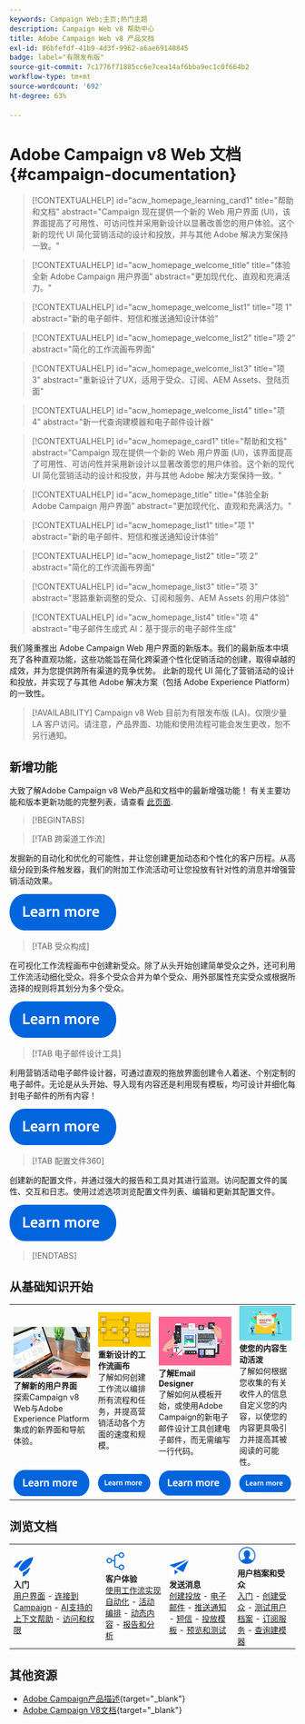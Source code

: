 ```yaml
---
keywords: Campaign Web;主页;热门主题
description: Campaign Web v8 帮助中心
title: Adobe Campaign Web v8 产品文档
exl-id: 86bfefdf-41b9-4d3f-9962-a6ae69140845
badge: label="有限发布版"
source-git-commit: 7c1776f71885cc6e7cea14af6bba9ec1c0f664b2
workflow-type: tm+mt
source-wordcount: '692'
ht-degree: 63%

---
```


# Adobe Campaign v8 Web 文档 {#campaign-documentation}

>[!CONTEXTUALHELP]
>id="acw_homepage_learning_card1"
>title="帮助和文档"
>abstract="Campaign 现在提供一个新的 Web 用户界面 (UI)，该界面提高了可用性、可访问性并采用新设计以显著改善您的用户体验。这个新的现代 UI 简化营销活动的设计和投放，并与其他 Adobe 解决方案保持一致。"

>[!CONTEXTUALHELP]
>id="acw_homepage_welcome_title"
>title="体验全新 Adobe Campaign 用户界面"
>abstract="更加现代化、直观和充满活力。"

>[!CONTEXTUALHELP]
>id="acw_homepage_welcome_list1"
>title="项 1"
>abstract="新的电子邮件、短信和推送通知设计体验"

>[!CONTEXTUALHELP]
>id="acw_homepage_welcome_list2"
>title="项 2"
>abstract="简化的工作流画布界面"

>[!CONTEXTUALHELP]
>id="acw_homepage_welcome_list3"
>title="项 3"
>abstract="重新设计了UX，适用于受众、订阅、AEM Assets、登陆页面"

>[!CONTEXTUALHELP]
>id="acw_homepage_welcome_list4"
>title="项 4"
>abstract="新一代查询建模器和电子邮件设计器"

<!--
>[!CONTEXTUALHELP]
>id="acw_homepage_welcome_list5"
>title="Item 5"
>abstract="Additional Item"-->

<!-- TO REMOVE BELOW-->

>[!CONTEXTUALHELP]
>id="acw_homepage_card1"
>title="帮助和文档"
>abstract="Campaign 现在提供一个新的 Web 用户界面 (UI)，该界面提高了可用性、可访问性并采用新设计以显著改善您的用户体验。这个新的现代 UI 简化营销活动的设计和投放，并与其他 Adobe 解决方案保持一致。"

>[!CONTEXTUALHELP]
>id="acw_homepage_title"
>title="体验全新 Adobe Campaign 用户界面"
>abstract="更加现代化、直观和充满活力。"

>[!CONTEXTUALHELP]
>id="acw_homepage_list1"
>title="项 1"
>abstract="新的电子邮件、短信和推送通知设计体验"

>[!CONTEXTUALHELP]
>id="acw_homepage_list2"
>title="项 2"
>abstract="简化的工作流画布界面"

>[!CONTEXTUALHELP]
>id="acw_homepage_list3"
>title="项 3"
>abstract="思路重新调整的受众、订阅和服务、AEM Assets 的用户体验"

>[!CONTEXTUALHELP]
>id="acw_homepage_list4"
>title="项 4"
>abstract="电子邮件生成式 AI：基于提示的电子邮件生成"

<!--TO REMOVE ABOVE-->

我们隆重推出 Adobe Campaign Web 用户界面的新版本。我们的最新版本中填充了各种直观功能，这些功能旨在简化跨渠道个性化促销活动的创建，取得卓越的成效，并为您提供跨所有渠道的竞争优势。 此新的现代 UI 简化了营销活动的设计和投放，并实现了与其他 Adobe 解决方案（包括 Adobe Experience Platform）的一致性。

>[!AVAILABILITY]
> Campaign v8 Web 目前为有限发布版 (LA)。仅限少量 LA 客户访问。请注意，产品界面、功能和使用流程可能会发生更改，恕不另行通知。

## 新增功能

大致了解Adobe Campaign v8 Web产品和文档中的最新增强功能！ 有关主要功能和版本更新功能的完整列表，请查看 [此页面](rn/whats-new.md).

>[!BEGINTABS]

>[!TAB 跨渠道工作流]

发掘新的自动化和优化的可能性，并让您创建更加动态和个性化的客户历程。从高级分段到条件触发器，我们的附加工作流活动可让您投放有针对性的消息并增强营销活动效果。

[![图像](assets/do-not-localize/learn-more-button.svg)](workflows/gs-workflows.md)

>[!TAB 受众构成]

在可视化工作流程画布中创建新受众。除了从头开始创建简单受众之外，还可利用工作流活动细化受众。将多个受众合并为单个受众、用外部属性充实受众或根据所选择的规则将其划分为多个受众。

[![图像](assets/do-not-localize/learn-more-button.svg)](audience/create-audience.md)

>[!TAB 电子邮件设计工具]

利用营销活动电子邮件设计器，可通过直观的拖放界面创建令人着迷、个别定制的电子邮件。无论是从头开始、导入现有内容还是利用现有模板，均可设计并细化每封电子邮件的所有内容！

[![图像](assets/do-not-localize/learn-more-button.svg)](email/get-started-email-designer.md)

>[!TAB 配置文件360]

创建新的配置文件，并通过强大的报告和工具对其进行监测。访问配置文件的属性、交互和日志。使用过滤选项浏览配置文件列表、编辑和更新其配置文件。

[![图像](assets/do-not-localize/learn-more-button.svg)](audience/gs-audiences-recipients.md)

>[!ENDTABS]

## 从基础知识开始

<table style="table-layout:fixed">
  <tr style="border: 0;">
    <td>
    <a href="get-started/user-interface.md"><img src="assets/do-not-localize/menu-ui.jpeg"></a>
    <div><strong>了解新的用户界面</strong><br/>探索Campaign v8 Web与Adobe Experience Platform集成的新界面和导航体验。</div>
    </td>
    <td>
    <a href="workflows/gs-workflows.md"><img src="assets/do-not-localize/menu-workflows.jpeg"></a>
    <div><strong>重新设计的工作流画布</strong><br/>了解如何创建工作流以编排所有流程和任务，并提高营销活动各个方面的速度和规模。</div><br/>
    </td>
    <td>
    <a href="email/get-started-email-designer.md"><img src="assets/do-not-localize/menu-email.png"></a>
    <div><strong>了解Email Designer</strong><br/>了解如何从模板开始，或使用Adobe Campaign的新电子邮件设计工具创建电子邮件，而无需编写一行代码。
    </div></td>
    <td>
    <a href="personalization/gs-personalization.md"><img src="assets/do-not-localize/menu-dynamic.png"></a>
    <div><strong>使您的内容生动活泼</strong><br/>了解如何根据您收集的有关收件人的信息自定义您的内容，以使您的内容更具吸引力并提高其被阅读的可能性。</div>
    </td>
  </tr>
  <tr style="border: 0;">
    <td align="center"><a href="get-started/user-interface.md"><img src="assets/do-not-localize/learn-more-button.svg"></a></td>
    <td align="center"><a href="workflows/gs-workflows.md"><img src="assets/do-not-localize/learn-more-button.svg"></a></td>
    <td align="center"><a href="email/get-started-email-designer.md"><img src="assets/do-not-localize/learn-more-button.svg"></a></td>
    <td align="center"><a href="personalization/gs-personalization.md"><img src="assets/do-not-localize/learn-more-button.svg"></a></td>
    </tr>
</table>

## 浏览文档

<table style="table-layout:auto">
  <tr style="border: 0;">
    <td>
      <img src="assets/do-not-localize/icon-start.svg" width="35px">
    <br/>
      <strong>入门</strong><br/><a href="get-started/user-interface.md">用户界面</a> - <a href="get-started/connect-to-campaign.md">连接到Campaign</a> - <a href="get-started/using-ai.md">AI支持的上下文帮助</a> - <a href="get-started/permissions.md">访问和权限</a>
    </td>
    <td>
      <img src="assets/do-not-localize/icon-experience.svg" width="35px">
    <br/>
      <strong>客户体验</strong><br/><a href="workflows/gs-workflows.md" target="_blank">使用工作流实现自动化</a> - <a href="campaigns/gs-campaigns.md" target="_blank">活动编排</a> - <a href="personalization/gs-personalization.md">动态内容</a> - <a href="reporting/gs-reports.md">报告和分析</a>
    </td>
    <td>
      <img src="assets/do-not-localize/icon-message.svg" width="35px">
    <br/>
      <strong>发送消息</strong><br/><a href="msg/gs-deliveries.md">创建投放</a> - <a href="email/create-email.md">电子邮件</a> -  <a href="push/gs-push.md">推送通知</a> - <a href="sms/gs-sms.md">短信</a> - <a href="msg/delivery-template.md">投放模板</a> - <a href="preview-test/preview-test.md">预览和测试</a> 
    </td>
    <td>
      <img src="assets/do-not-localize/icon_profile.svg" width="35px">
    <br/>
      <strong>用户档案和受众</strong><br/><a href="audience/gs-audiences-recipients.md">入门</a> - <a href="audience/create-audience.md">创建受众</a> - <a href="audience/test-profiles.md">测试用户档案</a> - <a href="audience/manage-services.md">订阅服务</a> - <a href="query/query-modeler-overview.md">查询建模器</a>
    </td>
  </tr>
</table>

## 其他资源

* [Adobe Campaign产品描述](https://helpx.adobe.com/cn/legal/product-descriptions/adobe-campaign-managed-cloud-services.html){target="_blank"}
* [Adobe Campaign V8文档](https://experienceleague.adobe.com/docs/campaign-v8.html?lang=zh-Hans){target="_blank"}